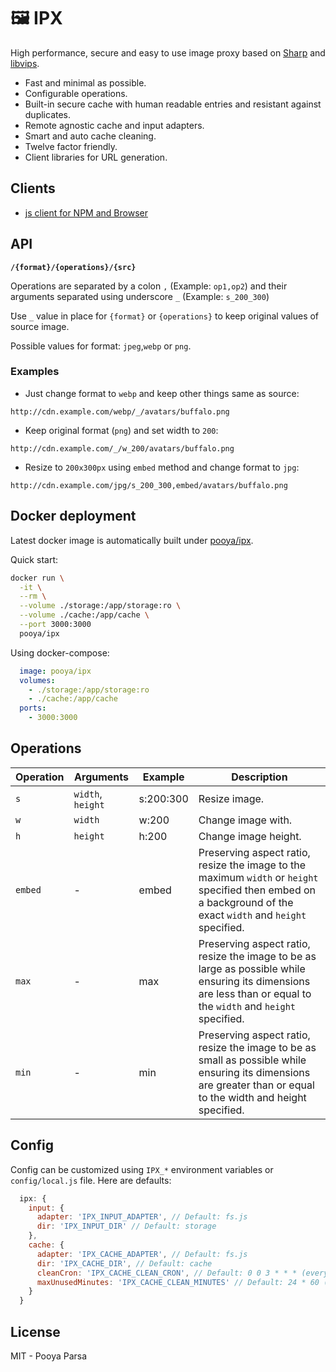 # 🖼 IPX

High performance, secure and easy to use image proxy based on [Sharp](https://github.com/lovell/sharp) and [libvips](https://github.com/jcupitt/libvips).

- Fast and minimal as possible.
- Configurable operations.
- Built-in secure cache with human readable entries and resistant against duplicates.
- Remote agnostic cache and input adapters.
- Smart and auto cache cleaning.
- Twelve factor friendly.
- Client libraries for URL generation.

## Clients

- [js client for NPM and Browser](./client/js/README.md)

## API

**`/{format}/{operations}/{src}`**

Operations are separated by a colon `,` (Example: `op1,op2`) and their arguments separated using underscore `_` (Example: `s_200_300`)

ََ‍‍Use `_` value in place for `{format}` or `{operations}` to keep original values of source image.

Possible values for format: `jpeg`,`webp` or `png`.

### Examples

- Just change format to `webp` and keep other things same as source:

`http://cdn.example.com/webp/_/avatars/buffalo.png`

- Keep original format (`png`) and set width to `200`:

`http://cdn.example.com/_/w_200/avatars/buffalo.png`

- Resize to `200x300px` using `embed` method and change format to `jpg`:

`http://cdn.example.com/jpg/s_200_300,embed/avatars/buffalo.png`

## Docker deployment

Latest docker image is automatically built under [pooya/ipx](https://hub.docker.com/r/pooya/ipx).

Quick start:

```bash
docker run \
  -it \
  --rm \
  --volume ./storage:/app/storage:ro \
  --volume ./cache:/app/cache \
  --port 3000:3000
  pooya/ipx
```

Using docker-compose:

```yml
  image: pooya/ipx
  volumes:
    - ./storage:/app/storage:ro
    - ./cache:/app/cache
  ports:
    - 3000:3000
```

## Operations

Operation    |  Arguments            | Example     | Description
-------------|-----------------------|-------------|---------------------------------------------------------
`s`          | `width`, `height`     | s:200:300   | Resize image.
`w`          | `width`               | w:200       | Change image with.
`h`          | `height`              | h:200       | Change image height.
`embed`      | -                     | embed       | Preserving aspect ratio, resize the image to the maximum `width` or `height` specified then embed on a background of the exact `width` and `height` specified.
`max`        | -                     | max         | Preserving aspect ratio, resize the image to be as large as possible while ensuring its dimensions are less than or equal to the `width` and `height` specified.
`min`        | -                     | min         | Preserving aspect ratio, resize the image to be as small as possible while ensuring its dimensions are greater than or equal to the width and height specified.

## Config

Config can be customized using `IPX_*` environment variables or `config/local.js` file. Here are defaults:

```js
  ipx: {
    input: {
      adapter: 'IPX_INPUT_ADAPTER', // Default: fs.js
      dir: 'IPX_INPUT_DIR' // Default: storage
    },
    cache: {
      adapter: 'IPX_CACHE_ADAPTER', // Default: fs.js
      dir: 'IPX_CACHE_DIR', // Default: cache
      cleanCron: 'IPX_CACHE_CLEAN_CRON', // Default: 0 0 3 * * * (every night at 3:00 AM)
      maxUnusedMinutes: 'IPX_CACHE_CLEAN_MINUTES' // Default: 24 * 60 (24 hours)
    }
  }
```

## License

MIT - Pooya Parsa
